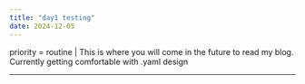 ```yaml
---
title: "day1 testing"
date: 2024-12-05
---
```


priority = routine |
This is where you will come in the future to read my blog.
Currently getting comfortable with .yaml design 

---
